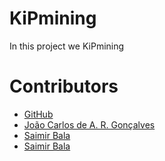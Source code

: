 # KiPmining
In this project we KiPmining

# Contributors

* [GitHub](mailto:noreply@github.com)
* [João Carlos de A. R. Gonçalves](mailto:joao.goncalves@uniriotec.br)
* [Saimir Bala](mailto:bala@ai.wu.ac.at)
* [Saimir Bala](mailto:s41m1r@users.noreply.github.com)
